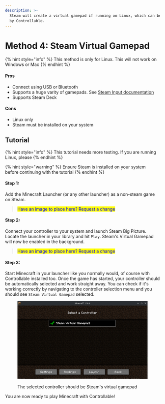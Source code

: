 ```yaml
---
description: >-
  Steam will create a virtual gamepad if running on Linux, which can be detected
  by Controllable.
---
```


# Method 4: Steam Virtual Gamepad

{% hint style="info" %}
This method is only for Linux. This will not work on Windows or Mac
{% endhint %}

#### Pros

* Connect using USB or Bluetooth
* Supports a huge varity of gamepads. See [Steam Input documentation](https://partner.steamgames.com/doc/features/steam\_controller/device)
* Supports Steam Deck

#### Cons

* Linux only
* Steam must be installed on your system

## Tutorial

{% hint style="info" %}
This tutorial needs more testing. If you are running Linux, please &#x20;
{% endhint %}

{% hint style="warning" %}
Ensure Steam is installed on your system before continuing with the tutorial
{% endhint %}

#### Step 1:

Add the Minecraft Launcher (or any other launcher) as a non-steam game on Steam.

> <mark style="color:blue;">Have an image to place here? Request a change</mark>

#### Step 2:

Connect your controller to your system and launch Steam Big Picture. Locate the launcher in your library and hit `Play`. Steam's Virtual Gamepad will now be enabled in the background.&#x20;

> <mark style="color:blue;">Have an image to place here? Request a change</mark>

#### Step 3:&#x20;

Start Minecraft in your launcher like you normally would, of course with Controllable installed too. Once the game has started, your controller should be automatically selected and work straight away. You can check if it's working correctly by navigating to the controller selection menu and you should see `Steam Virtual Gamepad` selected.

<figure><img src="../../.gitbook/assets/image (7).png" alt=""><figcaption><p>The selected controller should be Steam's virtual gamepad</p></figcaption></figure>

You are now ready to play Minecraft with Controllable!
